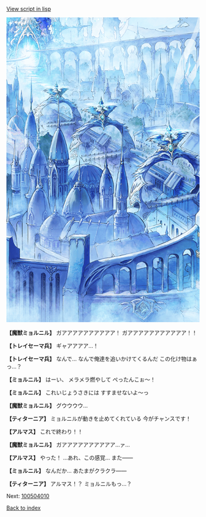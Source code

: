 [View script in lisp](../scripts/100503063.txt)

![400_angel_town_daytime.png](../images/backgrounds/400_angel_town_daytime.png)

**【魔獣ミョルニル】**
ガアアアアアアアアアア！
ガアアアアアアアアアアア！！

**【トレイセーマ兵】**
ギャアアアア…！

**【トレイセーマ兵】**
なんで…
なんで俺達を追いかけてくるんだ
この化け物はぁっ…？

**【ミョルニル】**
はーい、
メラメラ燃やして
ぺったんこぉ～！

**【ミョルニル】**
これいじょうさきには
すすませないよ～っ

**【魔獣ミョルニル】**
グウウウウ…

**【ティターニア】**
ミョルニルが動きを止めてくれている
今がチャンスです！

**【アルマス】**
これで終わり！！

**【魔獣ミョルニル】**
ガアアアアアアアアアア…ァ…

**【アルマス】**
やった！
…あれ、この感覚…
また――

**【ミョルニル】**
なんだか…
あたまがクラクラ――

**【ティターニア】**
アルマス！？
ミョルニルもっ…？


Next: [100504010](100504010.md)

[Back to index](index.md)
